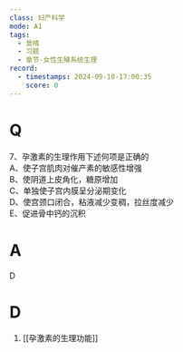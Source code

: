 ```yaml
---
class: 妇产科学
mode: A1
tags:
  - 景晴
  - 习题
  - 章节-女性生殖系统生理
record:
  - timestamps: 2024-09-10-17:00:35
    score: 0
---
```


# Q
7、孕激素的生理作用下述何项是正确的  
A、使子宫肌肉对催产素的敏感性增强  
B、使阴道上皮角化，糖原增加  
C、单独使子宫内膜呈分泌期变化  
D、使宫颈口闭合，粘液减少变稠，拉丝度减少  
E、促进骨中钙的沉积  
# A
D
# D
1. [[孕激素的生理功能]]